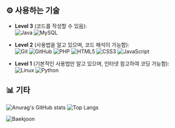## ⚙️ 사용하는 기술

- **Level 3** (코드를 작성할 수 있음):  
  ![Java](https://img.shields.io/badge/-Java-007396?logo=Java&logoColor=white) ![MySQL](https://img.shields.io/badge/-MySQL-4479A1?logo=MySQL&logoColor=white)

- **Level 2** (사용법을 알고 있으며, 코드 해석이 가능함):  
 ![Git](https://img.shields.io/badge/-Git-F05032?logo=Git&logoColor=white) ![GitHub](https://img.shields.io/badge/-GitHub-181717?logo=GitHub&logoColor=white) ![PHP](https://img.shields.io/badge/-PHP-777BB4?logo=PHP&logoColor=white) ![HTML5](https://img.shields.io/badge/-HTML5-E34F26?logo=HTML5&logoColor=white) ![CSS3](https://img.shields.io/badge/-CSS3-1572B6?logo=CSS3&logoColor=white) ![JavaScript](https://img.shields.io/badge/-JavaScript-F7DF1E?logo=JavaScript&logoColor=black)

- **Level 1** (기본적인 사용법만 알고 있으며, 인터넷 참고하여 코딩 가능함):  
![Linux](https://img.shields.io/badge/-Linux-FCC624?logo=Linux&logoColor=black) ![Python](https://img.shields.io/badge/-Python-3776AB?logo=Python&logoColor=white)

## 📊 기타
![Anurag's GitHub stats](https://github-readme-stats.vercel.app/api?username=1rreplaceable)
![Top Langs](https://github-readme-stats.vercel.app/api/top-langs/?username=1rreplaceable)

![Baekjoon](http://mazassumnida.wtf/api/v2/generate_badge?boj=seokjin1205)
